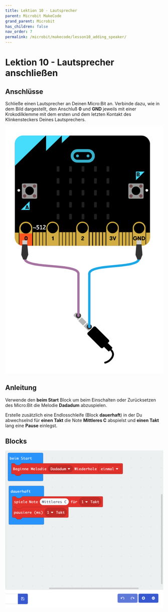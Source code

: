 ```yaml
---
title: Lektion 10 - Lautsprecher
parent: Microbit MakeCode
grand_parent: Microbit
has_children: false
nav_order: 7
permalink: /microbit/makecode/lesson10_adding_speaker/
---
```


# Lektion 10 - Lautsprecher anschließen 

## Anschlüsse

Schließe einen Lautsprecher an Deinen Micro:Bit an. Verbinde dazu, wie in dem Bild dargestellt, den Anschluß __0__ und __GND__ jeweils mit einer Krokodilklemme mit dem ersten und dem letzten Kontakt des Klinkensteckers Deines Lautsprechers.

![Wiring](./wiring.png "Wiring")

## Anleitung

Verwende den __beim Start__ Block um beim Einschalten oder Zurücksetzen des Micro:Bit die Melodie __Dadadum__ abzuspielen.

Erstelle zusätzlich eine Endlosschleife (Block __dauerhaft__) in der Du abwechselnd für __einen Takt__ die Note  __Mittleres C__ abspielst und __einen Takt__ lang eine __Pause__ einlegst.

## Blocks

![Screenshot](./screenshot.png "Screenshot")
